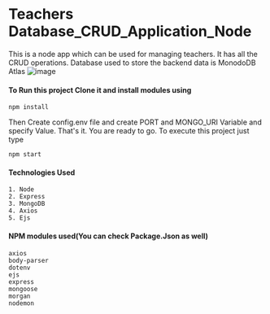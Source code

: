 # Teachers Database_CRUD_Application_Node
This is a node app which can be used for managing teachers. It has all the CRUD operations. Database used to store the backend data is MonodoDB Atlas
![image](https://user-images.githubusercontent.com/34231063/139796974-ee582e91-e3cf-4371-be0d-1776d6a79ed5.png)


#### To Run this project Clone it and install modules using
```
npm install
```

Then Create config.env file and create PORT and MONGO_URI Variable and specify Value.
That's it. You are ready to go. To execute this project just type
```
npm start
```

#### Technologies Used

```
1. Node
2. Express
3. MongoDB
4. Axios
5. Ejs

```
#### NPM modules used(You can check Package.Json as well)

```
axios    
body-parser
dotenv
ejs
express
mongoose 
morgan   
nodemon

```


